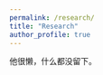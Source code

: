 ```yaml
---
permalink: /research/
title: "Research"
author_profile: true
---
```

他很懒，什么都没留下。

 <!-- 
## Matrix and Tensor Methods

### Robust PCA

<img src="/images/fgsr.png"
     >

### Missing Data Imputation


<img src="/images/kfmc.png"
     >
     
<img src="/images/dnlmc.png"
     width="80%" 
     height="80%"
     >


### Tensor Decomposition

<img src="/images/fig_cp.png"
     width="90%" 
     height="90%"
     >
     
### Tensor Completion

<img src="/images/lrtc.png"
     alt="Markdown Monster icon"
     width="50%" 
     height="50%">
     
### Tensor Robust PCA

<img src="/images/trpca.png"
     alt="Markdown Monster icon"
     width="80%" 
     height="80%">


## Clustering

<img src="/images/edesc.png"
     alt="Markdown Monster icon">
     
<img src="/images/kfsc.png"
     alt="Markdown Monster icon">
     

## Anomaly Detection

<img src="/images/plad.png"
     alt="Markdown Monster icon">

<img src="/images/do2hsc.png"
     alt="Markdown Monster icon">
     
<img src="/images/rgp.png"
     alt="Markdown Monster icon">
     
## Automated Machine Learning

<img src="/images/automl.png">

<img src="/images/autosc.png">
     
## Graph Learning
     
<img src="/images/lovasz.png">

<img src="/images/gckm.png">
--> 
